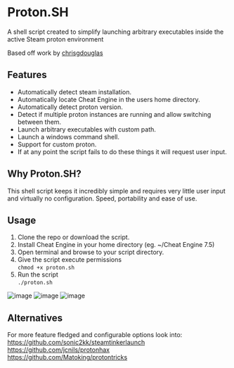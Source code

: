 # Proton.SH
A shell script created to simplify launching arbitrary executables inside the active Steam proton environment  

Based off work by [chrisgdouglas](https://github.com/chrisgdouglas/cehelper)

## Features
* Automatically detect steam installation.  
* Automatically locate Cheat Engine in the users home directory.  
* Automatically detect proton version.  
* Detect if multiple proton instances are running and allow switching between them.   
* Launch arbitrary executables with custom path.  
* Launch a windows command shell.  
* Support for custom proton.  
* If at any point the script fails to do these things it will request user input. 

## Why Proton.SH?
This shell script keeps it incredibly simple and requires very little user input and virtually no configuration. Speed, portability and ease of use.

## Usage
1. Clone the repo or download the script.
2. Install Cheat Engine in your home directory (eg. ~/Cheat Engine 7.5)
3. Open terminal and browse to your script directory.  
4. Give the script execute permissions  
```chmod +x proton.sh```  
5. Run the script  
```./proton.sh```

![image](https://github.com/user-attachments/assets/a0b495d5-d51d-4e1c-8b4e-8bec49cfc092)
![image](https://github.com/user-attachments/assets/da210ce5-fd20-4290-ab5b-aa3d71b9b03f)
![image](https://github.com/user-attachments/assets/27f4992a-d4ea-4314-9256-7a3a75fda099)





## Alternatives
For more feature fledged and configurable options look into:  
https://github.com/sonic2kk/steamtinkerlaunch  
https://github.com/jcnils/protonhax  
https://github.com/Matoking/protontricks  
